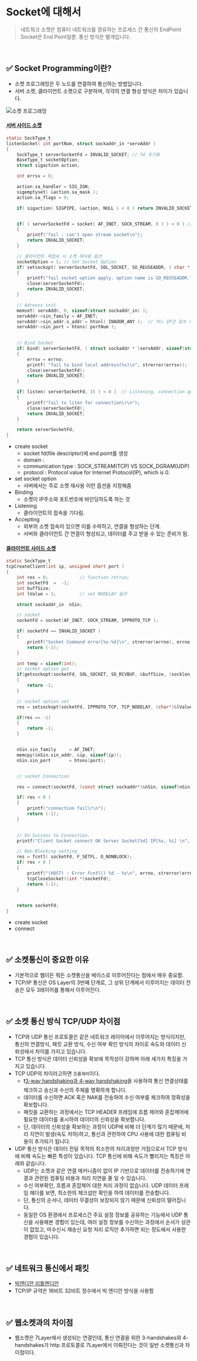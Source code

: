 # Socket에 대해서

> 네트워크 소켓은 컴퓨터 네트워크를 경유하는 프로세스 간 통신의 EndPoint
> Socket은 End Point일뿐. 통신 방식은 별개입니다.

<br/>


## ✅ Socket Programming이란?
- 소켓 프로그래밍은 두 노드를 연결하여 통신하는 방법입니다.
- 서버 소켓, 클라이언트 소켓으로 구분하며, 각각의 연결 형성 방식은 차이가 있습니다.

![소켓  프로그래밍](https://user-images.githubusercontent.com/91730236/198833555-4e659cb7-a931-45dd-a411-092c38554c44.png)



#### [서버 사이드 소켓](https://github.com/t0e8r1r4y/C-CPLUS/blob/main/AsynchronousCProgramming/server/Server.c)
```C
static SockType_t 
listenSocket( int portNum, struct sockaddr_in *servAddr )
{
	SockType_t serverSocketFd = INVALID_SOCKET; // fd 초기화
	BaseType_t socketOption;
	struct sigaction action;

	int errsv = 0;

	action.sa_handler = SIG_IGN;
	sigemptyset( &action.sa_mask );
	action.sa_flags = 0;

	if( sigaction( SIGPIPE, &action, NULL ) < 0 ) return INVALID_SOCKET; // SIGPIPE 시그널 무시


	if( ( serverSocketFd = socket( AF_INET, SOCK_STREAM, 0 ) ) < 0 ) // open TCP socket
	{
		printf("fail : can't open stream socket\n");
		return INVALID_SOCKET;
	}

    // 클라이언트 재접속 시 소켓 재사용 옵션 
	socketOption = 1; // Set Socket Option
	if( setsockopt( serverSocketFd, SOL_SOCKET, SO_REUSEADDR, ( char * )&socketOption, ( int )sizeof( socketOption ) ) < 0 )
	{
		printf("fail socket option apply. option name is SO_REUSEADDR.");
		close(serverSocketFd);
		return INVALID_SOCKET;
	}

    // Adreess init
	memset( servAddr, 0, sizeof(struct sockaddr_in) );
	servAddr->sin_family = AF_INET;
	servAddr->sin_addr.s_addr = htonl( INADDR_ANY );  // 어느 IP건 접속 허용
	servAddr->sin_port = htons( portNum );
	

    // Bind Socket
	if( bind( serverSocketFd, ( struct sockaddr * )servAddr, sizeof(struct sockaddr_in) ) == -1 )
	{
		errsv = errno;
	    printf( "fail to bind local address(%s)\n", strerror(errsv));
		close(serverSocketFd); 
		return INVALID_SOCKET;
	}

	if( listen( serverSocketFd, 15 ) < 0 )  // Listening, connection queue is 15
	{
        printf("fail to liten for connection\r\n");
		close(serverSocketFd); 
		return INVALID_SOCKET;
	}

	return serverSocketFd;
}
```

- create socket
  - socket fd(file descriptor)에 end point를 생성
  - domain : 
  - communication type : SOCK_STREAM(TCP) VS SOCK_DGRAM(UDP)
  - protocol : Protocol value for Internet Protocol(IP), which is 0.
- set socket option
  - 서버에서는 주로 소켓 재사용 이런 옵션을 지정해줌
- Binding
  - 소켓이 IP주소와 포트번호에 바인딩하도록 하는 것
- Listening
  - 클라이언트의 접속을 기다림.
- Accepting
  - 외부의 소켓 접속이 있으면 이를 수락하고, 연결을 형성하는 단계.
  - 서버와 클라이언트 간 연결이 형성되고, 데이터를 주고 받을 수 있는 준비가 됨.


#### [클라이언트 사이드 소켓](https://github.com/t0e8r1r4y/C-CPLUS/blob/main/AsynchronousCProgramming/client/ClientSocketCtl.c)

```C
static SockType_t
tcpCreateClient(int ip, unsigned short port )
{
	int res = 0;			// function retrun;
	int socketFd  =  -1;
	int	buffSize;
	int lValue = 1;			// set NODELAY 옵션

	struct sockaddr_in	nSin;

	// socket
	socketFd = socket(AF_INET, SOCK_STREAM, IPPROTO_TCP );

	if( socketFd == INVALID_SOCKET )
	{
		printf("Socket Command error[%s-%d]\n", strerror(errno), errno );
		return (-1);
	}

	int temp = sizeof(int);
	// socket option get
	if(getsockopt(socketFd, SOL_SOCKET, SO_RCVBUF, &buffSize, (socklen_t *)&temp) < 0)
	{
		return -1;
	}

	// socket option set
	res = setsockopt(socketFd, IPPROTO_TCP, TCP_NODELAY, (char*)&lValue, sizeof(int));

	if(res == -1)
	{
		return -1;
	}


	nSin.sin_family 	= AF_INET;
	memcpy(&nSin.sin_addr, &ip, sizeof(ip));
	nSin.sin_port		= htons(port);


	// socket Connection

    res = connect(socketFd, (const struct sockaddr*)&nSin, sizeof(nSin));

    if( res < 0 )
	{
		printf("connection fail\r\n");
		return (-1);
	}

    
    // On Success to Connection.
    printf("Client Socket connect OK Server Socket[%d] IP[%s, %i] \n", socketFd, inet_ntoa(nSin.sin_addr), nSin.sin_port);

    // Non-Blocking setting
    res = fcntl( socketFd, F_SETFL, O_NONBLOCK);
    if( res < 0 )
    {
        printf("(HOST) : Error fcntl() %d - %s\n", errno, strerror(errno));
        tcpCloseSocket((int *)socketFd);
        return (-1);
    }
		

    return socketFd;
}
```

- create socket
- connect


<br/>


## ✅ 소켓통신이 중요한 이유
- 기본적으로 웹이든 뭐든 소켓통신을 베이스로 이루어진다는 점에서 매우 중요함.
- TCP/IP 통신은 OS Layer의 3번째 단계로, 그 상위 단계에서 이루어지는 데이터 전송은 모두 3레이어를 통해서 이루어진다.

<br/>

## ✅ 소켓 통신 방식 TCP/UDP 차이점
- TCP와 UDP 통신 프로토콜은 같은 네트워크 레이어에서 이루어지는 방식이지만, 통신의 연결방식, 패킷 교환 방식, 수신 여부 확인 방식의 차이로 속도와 데이터 신뢰성에서 차이를 가지고 있습니다.
- TCP 통신 방식은 데이터 신뢰성을 확보에 목적성이 강하며 아래 세가지 특징을 가지고 있습니다.
- TCP UDP의 차이라고하면 `흐름제어`이다.
    - :exclamation:[3-way handshaking과 4-way handshaking](https://github.com/t0e8r1r4y/blogContents/blob/main/OSConcepts/handshake.md)을 사용하여 통신 연결상태를 체크하고 송신과 수신의 주체를 명확하게 합니다.
    - 데이터를 수신하면 ACK 혹은 NAK를 전송하여 수신 여부를 체크하여 정확성을 확보합니다.
    - 패킷을 교환하는 과정에서는 TCP HEADER 프레임에 흐름 제어와 혼잡제어에 필요한 데이터를 표시하여 데이터의 신뢰성을 확보합니다.
    - 단, 데이터의 신뢰성을 확보하는 과정이 UDP에 비해 더 단계가 많기 때문에, 처리 지연이 발생(속도 저하)하고, 통신과 관련하여 CPU 사용에 대한 컴퓨팅 비용이 추가되기 됩니다.
- UDP 통신 방식은 데이터 전달 목적의 최소한의 처리과정만 거침으로서 TCP 방식에 비해 속도는 빠른 특성이 있습니다. TCP 통신에 비해 속도가 빨리지는 특징은 아래와 같습니다.
    - UDP는 소켓과 같은 연결 매커니즘이 없이 IP 기반으로 데이터를 전송하기에 연결과 관련된 컴퓨팅 비용과 처리 지연을 줄 일 수 있습니다.
    - 수신 여부확인, 흐름과 혼잡제어 대한 처리 과정이 없습니다. UDP 데이터 프레임 헤더를 보면, 최소한의 체크섬만 확인을 하여 데이터를 전송합니다.
    - 단, 통신의 순서나, 데이터 무결성이 보장되지 않기 때문에 신뢰성이 떨어집니다.
    - 동일한 OS 환경에서 프로세스간 주요 설정 정보를 공유하는 기능에서 UDP 통신을 사용해본 경험이 있는데, 여러 설정 정보를 수신하는 과정에서 순서가 상관이 없었고, 미수신시 재송신 요청 처리 로직만 추가하면 되는 정도에서 사용한 경험이 있습니다.


<br/>


## ✅ 네트워크 통신에서 패킷
- [빅엔디안 리틀엔디안](https://github.com/t0e8r1r4y/blogContents/blob/main/OSConcepts/Endian.md)
- TCP/IP 규약은 16비트 32비트 정수에서 빅 엔디안 방식을 사용함


<br/>

## ✅ 웹소켓과의 차이점
- 웹소켓은 7Layer에서 생성되는 연결인데, 통신 연결을 위한 3-handshakes와 4-handshakes가 http 프로토콜로 7Layer에서 이뤄진다는 것이 일반 소켓통신과 차이점이다.

